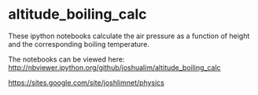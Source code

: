 # altitude_boiling_calc
These ipython notebooks calculate the air pressure as a function of height and the corresponding boiling temperature.

The notebooks can be viewed here:
http://nbviewer.ipython.org/github/joshualim/altitude_boiling_calc

https://sites.google.com/site/joshlimnet/physics 
